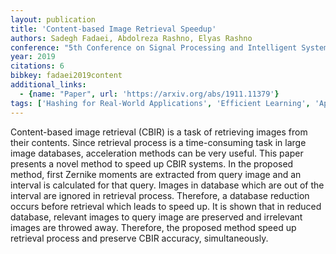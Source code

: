 ```yaml
---
layout: publication
title: 'Content-based Image Retrieval Speedup'
authors: Sadegh Fadaei, Abdolreza Rashno, Elyas Rashno
conference: "5th Conference on Signal Processing and Intelligent Systems (ICSPIS2019)"
year: 2019
citations: 6
bibkey: fadaei2019content
additional_links:
  - {name: "Paper", url: 'https://arxiv.org/abs/1911.11379'}
tags: ['Hashing for Real-World Applications', 'Efficient Learning', 'Applications']
---
```

Content-based image retrieval (CBIR) is a task of retrieving images from
their contents. Since retrieval process is a time-consuming task in large image
databases, acceleration methods can be very useful. This paper presents a novel
method to speed up CBIR systems. In the proposed method, first Zernike moments
are extracted from query image and an interval is calculated for that query.
Images in database which are out of the interval are ignored in retrieval
process. Therefore, a database reduction occurs before retrieval which leads to
speed up. It is shown that in reduced database, relevant images to query image
are preserved and irrelevant images are throwed away. Therefore, the proposed
method speed up retrieval process and preserve CBIR accuracy, simultaneously.
